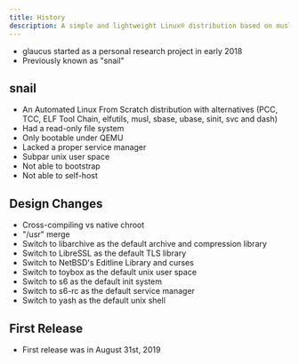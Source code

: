 ```yaml
---
title: History
description: A simple and lightweight Linux® distribution based on musl libc and toybox
---
```


- glaucus started as a personal research project in early 2018
- Previously known as "snail"

## snail
- An Automated Linux From Scratch distribution with alternatives (PCC, TCC, ELF Tool Chain, elfutils, musl, sbase, ubase, sinit, svc and dash)
- Had a read-only file system
- Only bootable under QEMU
- Lacked a proper service manager
- Subpar unix user space
- Not able to bootstrap
- Not able to self-host

## Design Changes
- Cross-compiling vs native chroot
- "/usr" merge
- Switch to libarchive as the default archive and compression library
- Switch to LibreSSL as the default TLS library
- Switch to NetBSD's Editline Library and curses
- Switch to toybox as the default unix user space
- Switch to s6 as the default init system
- Switch to s6-rc as the default service manager
- Switch to yash as the default unix shell

## First Release
- First release was in August 31st, 2019
